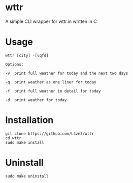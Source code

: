 # wttr
A simple CLI wrapper for wttr.in written in C

# Usage
    wttr [city] -[vqfd]

    Options:

    -v  print full weather for today and the next two days
  
    -q  print weather as one liner for today
  
    -f  print full weather in detail for today
   
    -d  print weather for today

# Installation

    git clone https://github.com/L4ze3/wttr
    cd wttr
    sudo make install

# Uninstall
    sudo make uninstall
